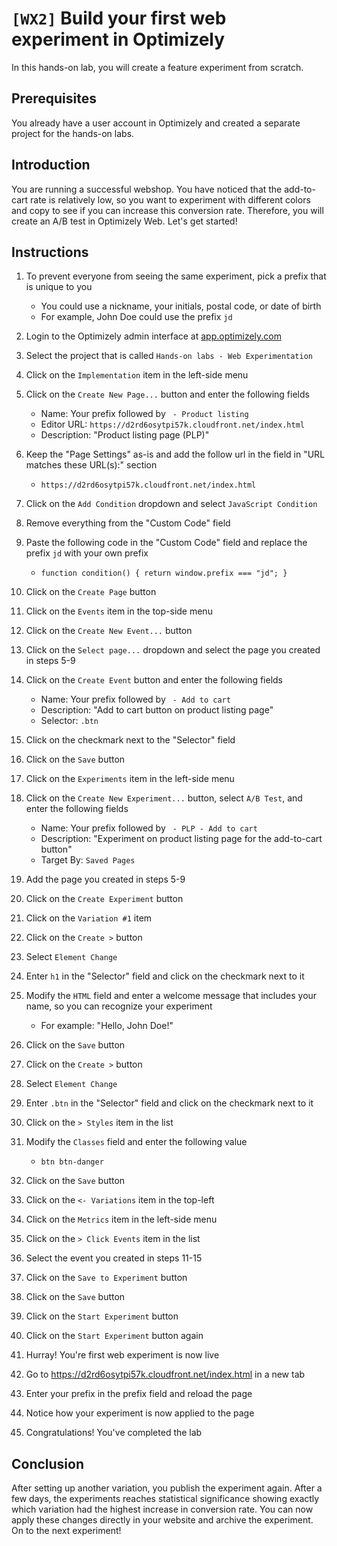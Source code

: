 # `[WX2]` Build your first web experiment in Optimizely

In this hands-on lab, you will create a feature experiment from scratch. 

## Prerequisites

You already have a user account in Optimizely and created a separate project for the hands-on labs.

## Introduction

You are running a successful webshop. You have noticed that the add-to-cart rate is relatively low, so you want to experiment with different colors and copy to see if you can increase this conversion rate. Therefore, you will create an A/B test in Optimizely Web. Let's get started!

## Instructions

1. To prevent everyone from seeing the same experiment, pick a prefix that is unique to you
    - You could use a nickname, your initials, postal code, or date of birth
    - For example, John Doe could use the prefix `jd`
1. Login to the Optimizely admin interface at [app.optimizely.com](https://app.optimizely.com/)
1. Select the project that is called `Hands-on labs - Web Experimentation`

1. Click on the `Implementation` item in the left-side menu
1. Click on the `Create New Page...` button and enter the following fields
    - Name: Your prefix followed by ` - Product listing`
    - Editor URL: `https://d2rd6osytpi57k.cloudfront.net/index.html`
    - Description: "Product listing page (PLP)"
1. Keep the "Page Settings" as-is and add the follow url in the field in "URL matches these URL(s):" section
    - `https://d2rd6osytpi57k.cloudfront.net/index.html`
1. Click on the `Add Condition` dropdown and select `JavaScript Condition`
1. Remove everything from the "Custom Code" field
1. Paste the following code in the "Custom Code" field and replace the prefix `jd` with your own prefix
    - `function condition() { return window.prefix === "jd"; }`
1. Click on the `Create Page` button

1. Click on the `Events` item in the top-side menu
1. Click on the `Create New Event...` button
1. Click on the `Select page...` dropdown and select the page you created in steps 5-9
1. Click on the `Create Event` button and enter the following fields
    - Name: Your prefix followed by ` - Add to cart`
    - Description: "Add to cart button on product listing page"
    - Selector: `.btn`
1. Click on the checkmark next to the "Selector" field
1. Click on the `Save` button

1. Click on the `Experiments` item in the left-side menu
1. Click on the `Create New Experiment...` button, select `A/B Test`, and enter the following fields
    - Name: Your prefix followed by ` - PLP - Add to cart`
    - Description: "Experiment on product listing page for the add-to-cart button"
    - Target By: `Saved Pages`
1. Add the page you created in steps 5-9
1. Click on the `Create Experiment` button

1. Click on the `Variation #1` item
1. Click on the `Create >` button
1. Select `Element Change`
1. Enter `h1` in the "Selector" field and click on the checkmark next to it
1. Modify the `HTML` field and enter a welcome message that includes your name, so you can recognize your experiment
    - For example: "Hello, John Doe!"
1. Click on the `Save` button
1. Click on the `Create >` button
1. Select `Element Change`
1. Enter `.btn` in the "Selector" field and click on the checkmark next to it
1. Click on the `> Styles` item in the list
1. Modify the `Classes` field and enter the following value
    - `btn btn-danger`
1. Click on the `Save` button

1. Click on the `<- Variations` item in the top-left
1. Click on the `Metrics` item in the left-side menu
1. Click on the `> Click Events` item in the list
1. Select the event you created in steps 11-15
1. Click on the `Save to Experiment` button
1. Click on the `Save` button

1. Click on the `Start Experiment` button
1. Click on the `Start Experiment` button again
1. Hurray! You're first web experiment is now live
1. Go to https://d2rd6osytpi57k.cloudfront.net/index.html in a new tab
1. Enter your prefix in the prefix field and reload the page
1. Notice how your experiment is now applied to the page
1. Congratulations! You've completed the lab

## Conclusion

After setting up another variation, you publish the experiment again. After a few days, the experiments reaches statistical significance showing exactly which variation had the highest increase in conversion rate. You can now apply these changes directly in your website and archive the experiment. On to the next experiment!
